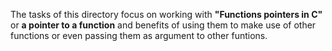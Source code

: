 The tasks of this directory focus on working with **"Functions pointers in C"** or **a pointer to a function**
and benefits of using them to make use of other functions or even passing them as argument to other funtions.
